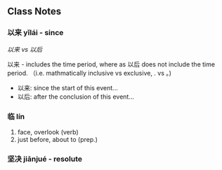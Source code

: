 
## Class Notes

### 以来 yǐlái - since

_以来 vs 以后_

以来 - includes the time period, where as 以后 does not include the time period. （i.e. mathmatically inclusive vs exclusive, . vs 。)

- 以来: since the start of this event...
- 以后: after the conclusion of this event...

### 临 lín

1. face, overlook (verb)
2. just before, about to (prep.)

### 坚决 jiānjué - resolute